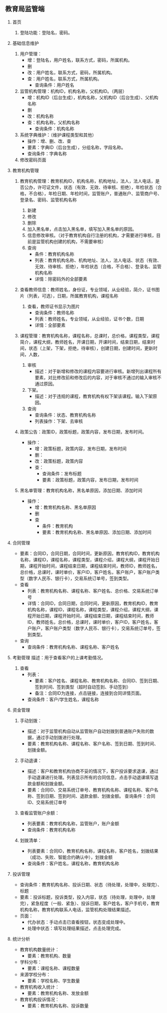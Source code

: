 ## 教育局监管端

1. 首页
   1. 登陆功能：登陆名，密码。

2. 基础信息维护
   1. 用户管理：
      - 增：登陆名，用户姓名，联系方式，密码，所属机构。
      - 删
      - 改：用户姓名，联系方式，密码，所属机构。
      - 查：用户姓名，联系方式，所属机构。
        - 查询条件：用户姓名
   2. 监管机构管理：机构ID，机构名称，父机构ID。（两层）
      - 增：机构ID（后台生成），机构名称，父机构ID（后台生成）、父机构名称
      - 删
      - 改：机构名称
      - 查：机构名称，父机构名称
        - 查询条件：机构名称
   3. 系统字典维护：（维护课程类型和其他）
      - 操作：增、删、改、查
      - 要素：字典ID（后台生成），分组名称，字段名称。
      - 查询条件：字典名称
   4. 修改密码页面

3. 教育机构管理
   1. 教育机构管理：教育机构ID，机构名称，机构地址，法人，法人电话，是否公办，许可证文件，状态（有效、无效、待审核、拒绝），年检状态（合格，不合格），年检日期、年检时间，监管账户，普通账户、监管商户号、登录名、密码、监管机构名称
      1. 新建
      2. 修改
      3. 删除
      4. 加入黑名单，点击加入黑名单，填写加入黑名单的原因。
      5. 信息修改审核。（对于教育机构自行注册的机构，才需要进行审核，目前是监管机构创建的机构，不需要审核）
      6. 查询
         - 条件：教育机构名称
         - 列表：教育机构名称、机构地址、法人，法人电话、状态（有效、无效、待审核、拒绝），年检状态（合格，不合格）、登录名、监管机构名称
         - 详情：除密码外的全部要素

   2. 查看教师信息：教师姓名，身份证，专业领域，从业经验，简介，证书图片（列表，可选），日期，所属教育机构，课程名称
      1. 查看，教师证书显示为图片
         - 查询条件：教师名称
         - 列表：教师姓名，专业领域，从业经验，证书个数，日期
         - 详情：全部要素

   3. 课程管理：教育机构名称，课程名称，总课时，总价格，课程类型，课程简介，课程大纲，教师姓名，开课日期，开课时间，结束日期，结束时间，状态（上架，下架，拒绝，待审核），创建日期，创建时间，更新时间，人数，
      1. 审核
         - 描述：对于新增和修改的课程内容要进行审核。新增列出课程所有要素，对比修改前和修改后的内容，对于审核不通过的输入审核不通过原因。
      2. 下架。
         - 描述：对于违规的课程，教育机构有权下架该课程。输入下架原因。
      3. 查询
         - 查询条件：状态、教育机构名称
         - 列表操作：下架、去审核

   4. 政策公告：政策ID，政策标题，政策内容，发布日期，发布时间。
      - 操作：
        - 增：政策标题，政策内容，发布日期，发布时间
        - 删：
        - 改：政策标题，政策内容
        - 查：
          - 查询条件：发布标题
          - 要素：政策标题，政策内容，发布日期，发布时间

   5. 黑名单管理：教育机构名称，黑名单原因，添加日期、添加时间
      - 操作：
        - 增：教育机构名称、黑名单原因
        - 删
        - 查
          - 条件：教育机构
          - 要素：教育机构名称、黑名单原因、添加日期、添加时间

4. 合同管理

   - 要素：合同ID，合同日期，合同时间，更新原因，教育机构ID，教育机构名称，课程ID，课程名称，课程类型，课程介绍，课程大纲，课程开始日期，课程开始时间，课程结束日期，课程结束时间，教师ID，教师姓名，总价格，总课时，课时单价，客户ID，客户姓名，客户账户，客户账户类型（数字人民币、银行卡），交易系统订单号，签到类型。
   - 查看
     - 列表：教育机构名称、课程名称、客户姓名、总价格、交易系统订单号
     - 详情：合同ID，合同日期，合同时间，更新原因，教育机构ID，教育机构名称，课程ID，课程名称，课程类型，课程介绍，课程大纲，课程开始日期，课程开始时间，课程结束日期，课程结束时间，教师ID，教师姓名，总价格，总课时，课时单价，客户ID，客户姓名，客户账户，客户账户类型（数字人民币、银行卡），交易系统订单号，签到类型。
   - 查询
     - 查询条件：教育机构名称、课程名称、客户姓名

5. 考勤管理
   描述：用于查看客户的上课考勤情况。

   1. 查看
      - 列表：
        - 要素：客户姓名、课程名称、教育机构名称、合同ID、签到日期、签到时间、签到类型（超时自动签到、手动签到）
        - 备注：合同ID为连接，点击链接，连接到合同详情页面。
      - 查询条件：客户/学生姓名，课程名称

6. 资金管理
   1. 手动划拨：

      - 描述：对于监管机构自动从监管账户自动划拨到普通账户失败的数据，通过手动划拨进行处理。
      - 要素：教育机构名称、课程名称、客户名称、签到日期、签到时间、划拨金额。

   2. 手动退课：

      - 描述：客户和教育机构协商不妥的情况下，客户投诉要求退课，通过手动退课进行处理。列表显示所有的合同信息，点击手动退课填写退款金额和划拨金额。
      - 要素：合同ID、交易系统订单号、教育机构名称、课程名称、客户名称、签到日期、签到时间、退款金额、划拨金额。
        查询条件：合同ID、交易系统订单号

   3. 查看监管账户余额：

      - 列表要素：教育机构名称，监管账户，账户金额
      - 查询条件：教育机构名称

   4. 划拨清单：

      - 列表要素：合同ID，教育机构名称，课程名称，客户姓名，划拨结果（成功、失败、智能合约确认中），划拨金额
      - 查询条件：客户姓名，课程名称，教育机构名称

7. 投诉管理

   - 查询条件：教育机构名称、投诉日期、状态（待处理，处理中，处理完）、标题
   - 要素：投诉标题，投诉类型，投入内容，状态（待处理，处理中，处理完），紧急程度（一般、紧急）、投诉日期，客户姓名，客户手机号，教育机构名称，教育机构联系人电话，监管机构处理结果描述。
   - 页面：
     - 代办状态：手动点击已查看按钮，状态变成处理中。
     - 处理中状态：填写处理结果描述，点击处理完成。

8. 统计分析

   - 教育机构数量统计：
     - 要素：教育机构、数量
   - 学科分布：
     - 要素：课程名称、课程数量
   - 来源学校分布：
     - 要素：学校名称、学生数量
   - 教育机构收入统计：
     - 要素：教育机构名称、发放金额
   - 教育机构投诉情况：
     - 要素：教育机构名称、投诉数量